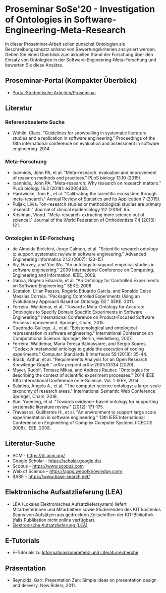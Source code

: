 # Proseminar SoSe'20 - Investigation of Ontologies in Software-Engineering-Meta-Research

In dieser Proseminar-Arbeit sollen zunächst Ontologien als Beschreibungsansatz anhand von Bewertungskriterien analysiert werden. Geben Sie einen Überblick zum aktuellen Stand der Forschung über den Einsatz von Ontologien in der Software-Engineering-Meta-Forschung und bewerten Sie diese Ansätze.

## Proseminar-Portal (Kompakter Überblick)
* [Portal:Studentische Arbeiten/Proseminar](https://sdqweb.ipd.kit.edu/wiki/Portal:Studentische_Arbeiten/Proseminar)

## Literatur
### Referenzbasierte Suche 
* Wohlin, Claes. "Guidelines for snowballing in systematic literature studies and a replication in software engineering." Proceedings of the 18th international conference on evaluation and assessment in software engineering. 2014.

### Meta-Forschung
* Ioannidis, John PA, et al. "Meta-research: evaluation and improvement of research methods and practices." PLoS biology 13.10 (2015).
* Ioannidis, John PA. "Meta-research: Why research on research matters." PLoS biology 16.3 (2018): e2005468.
* Hardwicke, Tom E., et al. "Calibrating the scientific ecosystem through meta-research." Annual Review of Statistics and its Application 7 (2019).
* Puljak, Livia. "on-research studies or methodological studies are primary research." Journal of clinical epidemiology 112 (2019): 95.
* Krishnan, Vinod. "Meta-research–extracting more science out of science!." Journal of the World Federation of Orthodontists 7.4 (2018): 121.

### Ontologien in SE-Forschung
* de Almeida Biolchini, Jorge Calmon, et al. "Scientific research ontology to support systematic review in software engineering." Advanced Engineering Informatics 21.2 (2007): 133-151.
* Siy, Harvey, and Yan Wu. "An ontology to support empirical studies in software engineering." 2009 International Conference on Computing, Engineering and Information. IEEE, 2009.
* Garcia, Rogério Eduardo, et al. "An Ontology for Controlled Experiments on Software Engineering." SEKE. 2008.
* Scatalon, Lilian Passos, Rogério Eduardo Garcia, and Ronaldo Celso Messias Correia. "Packaging Controlled Experiments Using an Evolutionary Approach Based on Ontology (S)." SEKE. 2011.
* Ferreira, Waldemar, et al. "Toward a Meta-Ontology for Accurate Ontologies to Specify Domain Specific Experiments in Software Engineering." International Conference on Product-Focused Software Process Improvement. Springer, Cham, 2015.
* Cuadrado-Gallego, J., et al. "Epistemological and ontological representation in software engineering." International Conference on Computational Science. Springer, Berlin, Heidelberg, 2007.
* Ferreira, Waldemar, Maria Teresa Baldassarre, and Sergio Soares. "Codex: A metamodel ontology to guide the execution of coding experiments." Computer Standards & Interfaces 59 (2018): 35-44.
* Brack, Arthur, et al. "Requirements Analysis for an Open Research Knowledge Graph." arXiv preprint arXiv:2005.10334 (2020).
* Mayer, Rudolf, Tomasz Miksa, and Andreas Rauber. "Ontologies for describing the context of scientific experiment processes." 2014 IEEE 10th International Conference on e-Science. Vol. 1. IEEE, 2014.
* Salatino, Angelo A., et al. "The computer science ontology: a large-scale taxonomy of research areas." International Semantic Web Conference. Springer, Cham, 2018.
* Sun, Yueming, et al. "Towards evidence-based ontology for supporting systematic literature review." (2012): 171-175.
* Travassos, Guilherme H., et al. "An environment to support large scale experimentation in software engineering." 13th IEEE International Conference on Engineering of Complex Computer Systems (ICECCS 2008). IEEE, 2008.


## Literatur-Suche
* ACM - https://dl.acm.org/
* Google Scholar - https://scholar.google.de/
* Scopus - https://www.scopus.com
* Web of Science – https://apps.webofknowledge.com/
* BASE – https://www.base-search.net/

## Elektronische Aufsatzlieferung (LEA)
* LEA (Lokales Elektronisches Aufsatzliefersystem) liefert Mitarbeiterinnen und Mitarbeitern sowie Studierenden des KIT kostenlos Scans von Aufsätzen aus gedruckten Zeitschriften der KIT-Bibliothek (falls Publikation nicht online verfügbar).
* [Elektronische Aufsatzlieferung (LEA)](https://www.bibliothek.kit.edu/cms/lea.php)


## E-Tutorials
* E-Tutorials zu [Informationskompetenz und Literaturrecherche](https://www.bibliothek.kit.edu/cms/e-tutorials.php)

## Präsentation
* Reynolds, Garr. Presentation Zen: Simple ideas on presentation design and delivery. New Riders, 2011.